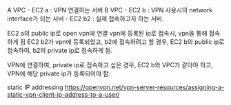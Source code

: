 A VPC
    - EC2 a : VPN 연결하는 서버
B VPC
    - EC2 b : VPN 사용시의 network interface가 되는 서버
    - EC2 b2 : 실제 접속하고자 하는 서버.

EC2 a의 public ip로 open vpn에 연결
vpn에 등록된 ip로 접속시, vpn을 통해 접속하게 됨
EC2 b2가 vpn에 등록되었고, b2에 접속하려고 할 경우, EC2 b의 public ip로 접속하여, b2의 private ip로 접속하게 됨.

VPN에 연결하여, private ip로 접속하고 싶은 경우, EC2 b와 VPC가 같아야 하고, VPN에 해당 private ip가 등록되어야 함.

static IP addressing
https://openvpn.net/vpn-server-resources/assigning-a-static-vpn-client-ip-address-to-a-user/